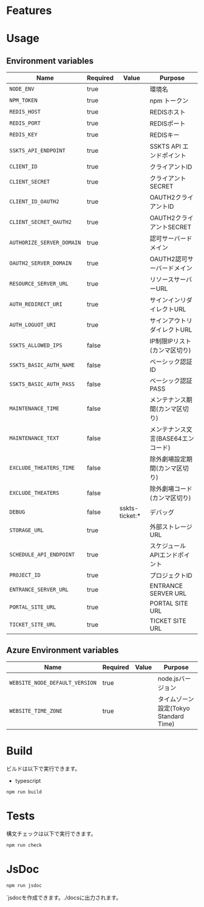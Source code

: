 # Features


# Usage

## Environment variables

| Name                                | Required | Value            | Purpose                                 |
|-------------------------------------|----------|------------------|-----------------------------------------|
| `NODE_ENV`                          | true     |                  | 環境名                                  |
| `NPM_TOKEN`                         | true     |                  | npm トークン                            |
| `REDIS_HOST`                        | true     |                  | REDISホスト                             |
| `REDIS_PORT`                        | true     |                  | REDISポート                             |
| `REDIS_KEY`                         | true     |                  | REDISキー                               |
| `SSKTS_API_ENDPOINT`                | true     |                  | SSKTS API エンドポイント                 |
| `CLIENT_ID`                         | true     |                  | クライアントID                           |
| `CLIENT_SECRET`                     | true     |                  | クライアントSECRET                       |
| `CLIENT_ID_OAUTH2`                  | true     |                  | OAUTH2クライアントID                     |
| `CLIENT_SECRET_OAUTH2`              | true     |                  | OAUTH2クライアントSECRET                 |
| `AUTHORIZE_SERVER_DOMAIN`           | true     |                  | 認可サーバードメイン                      |
| `OAUTH2_SERVER_DOMAIN`              | true     |                  | OAUTH2認可サーバードメイン                |
| `RESOURCE_SERVER_URL`               | true     |                  | リソースサーバーURL                      |
| `AUTH_REDIRECT_URI`                 | true     |                  | サインインリダイレクトURL                 |
| `AUTH_LOGUOT_URI`                   | true     |                  | サインアウトリダイレクトURL               |
| `SSKTS_ALLOWED_IPS`                 | false    |                  | IP制限IPリスト(カンマ区切り)              |
| `SSKTS_BASIC_AUTH_NAME`             | false    |                  | ベーシック認証ID                         |
| `SSKTS_BASIC_AUTH_PASS`             | false    |                  | ベーシック認証PASS                       |
| `MAINTENANCE_TIME`                  | false    |                  | メンテナンス期間(カンマ区切り)             |
| `MAINTENANCE_TEXT`                  | false    |                  | メンテナンス文言(BASE64エンコード)          |
| `EXCLUDE_THEATERS_TIME`             | false    |                  | 除外劇場設定期間(カンマ区切り)              |
| `EXCLUDE_THEATERS`                  | false    |                  | 除外劇場コード(カンマ区切り)                |
| `DEBUG`                             | false    | sskts-ticket:*   | デバッグ                                |
| `STORAGE_URL`                       | true     |                  | 外部ストレージURL                          |
| `SCHEDULE_API_ENDPOINT`             | true     |                  | スケジュールAPIエンドポイント              |
| `PROJECT_ID`                        | true     |                  | プロジェクトID                                 |
| `ENTRANCE_SERVER_URL`               | true     |                  | ENTRANCE SERVER URL                             |
| `PORTAL_SITE_URL`                   | true     |                  | PORTAL SITE URL                                 |
| `TICKET_SITE_URL`                   | true     |                  | TICKET SITE URL                                 |

## Azure Environment variables

| Name                                | Required | Value            | Purpose                                 |
|-------------------------------------|----------|------------------|-----------------------------------------|
| `WEBSITE_NODE_DEFAULT_VERSION`      | true     |                  | node.jsバージョン                        |
| `WEBSITE_TIME_ZONE`                 | true     |                  | タイムゾーン設定(Tokyo Standard Time)     |


# Build

ビルドは以下で実行できます。
- typescript
```shell
npm run build
```

# Tests

構文チェックは以下で実行できます。

```shell
npm run check
```

# JsDoc

```shell
npm run jsdoc
```

`jsdocを作成できます。./docsに出力されます。

